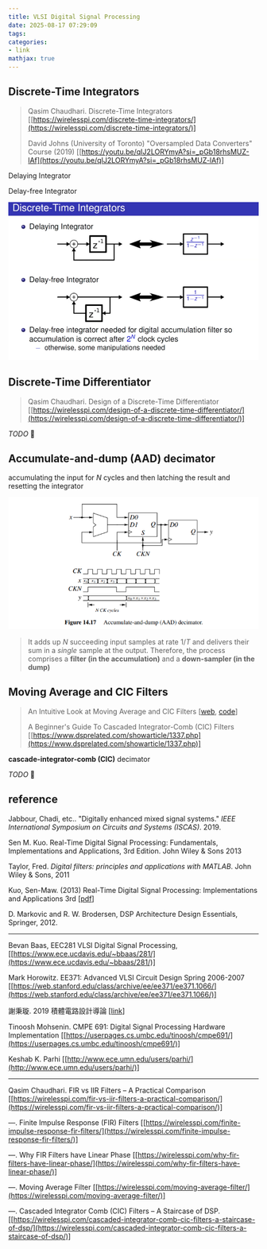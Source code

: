 ```yaml
---
title: VLSI Digital Signal Processing 
date: 2025-08-17 07:29:09
tags:
categories:
- link
mathjax: true
---
```




## Discrete-Time Integrators

> Qasim Chaudhari. Discrete-Time Integrators [[https://wirelesspi.com/discrete-time-integrators/](https://wirelesspi.com/discrete-time-integrators/)]
>
> David Johns (University of Toronto) "Oversampled Data Converters" Course (2019) [[https://youtu.be/qIJ2LORYmyA?si=_pGb18rhsMUZ-lAf](https://youtu.be/qIJ2LORYmyA?si=_pGb18rhsMUZ-lAf)]

Delaying Integrator

Delay-free Integrator

![image-20250615124417691](vlsi-dsp/image-20250615124417691.png)

## Discrete-Time Differentiator

> Qasim Chaudhari. Design of a Discrete-Time Differentiator [[https://wirelesspi.com/design-of-a-discrete-time-differentiator/](https://wirelesspi.com/design-of-a-discrete-time-differentiator/)]

*TODO* &#128197;



## Accumulate-and-dump (AAD) decimator

accumulating the input for $N$ cycles and then latching the result and resetting the integrator

![image-20241015222205883](vlsi-dsp/image-20241015222205883.png)

> It adds up $N$ succeeding input samples at rate $1/T$ and delivers their sum in a *single* sample at the output. Therefore, the process comprises a **filter (in the accumulation)** and a **down-sampler (in the dump)**



## Moving Average and CIC Filters

> An Intuitive Look at Moving Average and CIC Filters [[web](https://tomverbeure.github.io/2020/09/30/Moving-Average-and-CIC-Filters.html), [code](https://github.com/tomverbeure/pdm/tree/master/modeling/cic_filters)]
>
> A Beginner's Guide To Cascaded Integrator-Comb (CIC) Filters [[https://www.dsprelated.com/showarticle/1337.php](https://www.dsprelated.com/showarticle/1337.php)]



**cascade-integrator-comb (CIC)** decimator

*TODO* &#128197;







## reference

Jabbour, Chadi, etc.. "Digitally enhanced mixed signal systems." *IEEE International Symposium on Circuits and Systems (ISCAS)*. 2019.

Sen M. Kuo. Real-Time Digital Signal Processing: Fundamentals, Implementations and Applications, 3rd Edition. John Wiley & Sons 2013

Taylor, Fred. *Digital filters: principles and applications with MATLAB*. John Wiley & Sons, 2011

Kuo, Sen-Maw. (2013) Real-Time Digital Signal Processing: Implementations and Applications 3rd [[pdf](https://students.aiu.edu/submissions/profiles/resources/onlineBook/H7Y7t7_Real-Time_Digital_Signal_Processing_Applications-_3rd.pdf)]

D. Markovic and R. W. Brodersen, DSP Architecture Design Essentials, Springer, 2012.

---

Bevan Baas, EEC281 VLSI Digital Signal Processing,  [[https://www.ece.ucdavis.edu/~bbaas/281/](https://www.ece.ucdavis.edu/~bbaas/281/)]

Mark Horowitz. EE371: Advanced VLSI Circuit Design Spring 2006-2007 [[https://web.stanford.edu/class/archive/ee/ee371/ee371.1066/](https://web.stanford.edu/class/archive/ee/ee371/ee371.1066/)]

謝秉璇. 2019 積體電路設計導論 [[link](https://nthuee.org/archive//%E7%A9%8D%E9%AB%94%E9%9B%BB%E8%B7%AF%E8%A8%AD%E8%A8%88%E5%B0%8E%E8%AB%96/2019%E8%AC%9D%E7%A7%89%E7%92%87/)]

Tinoosh Mohsenin. CMPE 691: Digital Signal Processing Hardware Implementation [[https://userpages.cs.umbc.edu/tinoosh/cmpe691/](https://userpages.cs.umbc.edu/tinoosh/cmpe691/)]

Keshab K. Parhi [[http://www.ece.umn.edu/users/parhi/](http://www.ece.umn.edu/users/parhi/)]

---

Qasim Chaudhari. FIR vs IIR Filters – A Practical Comparison [[https://wirelesspi.com/fir-vs-iir-filters-a-practical-comparison/](https://wirelesspi.com/fir-vs-iir-filters-a-practical-comparison/)]

—. Finite Impulse Response (FIR) Filters [[https://wirelesspi.com/finite-impulse-response-fir-filters/](https://wirelesspi.com/finite-impulse-response-fir-filters/)]

—. Why FIR Filters have Linear Phase [[https://wirelesspi.com/why-fir-filters-have-linear-phase/](https://wirelesspi.com/why-fir-filters-have-linear-phase/)]

—. Moving Average Filter [[https://wirelesspi.com/moving-average-filter/](https://wirelesspi.com/moving-average-filter/)]

—. Cascaded Integrator Comb (CIC) Filters – A Staircase of DSP. [[https://wirelesspi.com/cascaded-integrator-comb-cic-filters-a-staircase-of-dsp/](https://wirelesspi.com/cascaded-integrator-comb-cic-filters-a-staircase-of-dsp/)]
